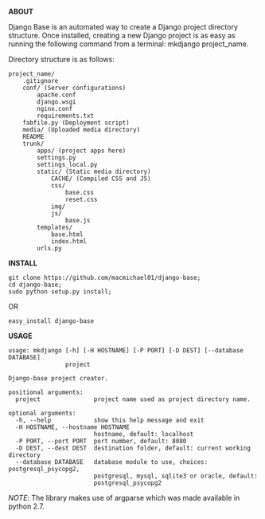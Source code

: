 **ABOUT**

Django Base is an automated way to create a Django project directory structure. Once installed, creating a new Django project is as easy as running the following command from a terminal: mkdjango project_name.

Directory structure is as follows:

    project_name/
        .gitignore
        conf/ (Server configurations)
            apache.conf
            django.wsgi
            nginx.conf
            requirements.txt
        fabfile.py (Deployment script)
        media/ (Uploaded media directory)
        README
        trunk/
            apps/ (project apps here)
            settings.py
            settings_local.py
            static/ (Static media directory)
                CACHE/ (Compiled CSS and JS)
                css/
                    base.css
                    reset.css
                img/
                js/
                    base.js
            templates/
                base.html
                index.html
            urls.py


**INSTALL**

    git clone https://github.com/macmichael01/django-base;
    cd django-base;
    sudo python setup.py install;

OR

    easy_install django-base

**USAGE**

    usage: mkdjango [-h] [-H HOSTNAME] [-P PORT] [-D DEST] [--database DATABASE]
                    project
    
    Django-base project creator.
    
    positional arguments:
      project               project name used as project directory name.
    
    optional arguments:
      -h, --help            show this help message and exit
      -H HOSTNAME, --hostname HOSTNAME
                            hostname, default: localhost
      -P PORT, --port PORT  port number, default: 8080
      -D DEST, --dest DEST  destination folder, default: current working directory
      --database DATABASE   database module to use, choices: postgresql_psycopg2,
                            postgresql, mysql, sqlite3 or oracle, default:
                            postgresql_psycopg2

*NOTE*: The library makes use of argparse which was made available in python 2.7. 
